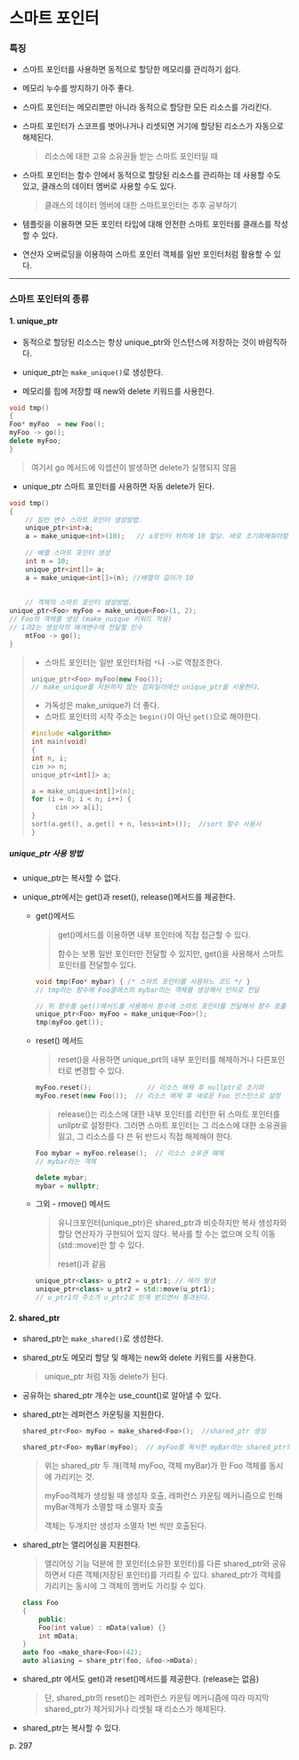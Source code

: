 # 스마트 포인터

### 특징

- 스마트 포인터를 사용하면 동적으로 할당한 메모리를 관리하기 쉽다.

- 메모리 누수를 방지하기 아주 좋다. 

- 스마트 포인터는 메모리뿐만 아니라 동적으로 할당한 모든 리소스를 가리킨다.

- 스마트 포인터가 스코프를 벗어나거나 리셋되면 거기에 할당된 리소스가 자동으로 해제된다. 

  > 리소스에 대한 고유 소유권들 받는 스마트 포인터일 때

- 스마트 포인터는 함수 안에서 동적으로 할당된 리소스를 관리하는 데 사용할 수도 있고, 클래스의 데이터 멤버로 사용할 수도 있다.

  > 클래스의 데이터 멤버에 대한 스마트포인터는 추후 공부하기

- 템플릿을 이용하면 모든 포인터 타입에 대해 안전한 스마트 포인터를 클래스를 작성할 수 있다.

- 연산자 오버로딩을 이용하여 스마트 포인터 객체를 일반 포인터처럼 활용할 수 있다.

---



### 스마트 포인터의 종류

#### 1. unique_ptr

- 동적으로 할당된 리소스는 항상 unique_ptr와 인스턴스에 저장하는 것이 바람직하다.

- unique_ptr는 `make_unique()`로 생성한다.

- 메모리를 힙에 저장할 때 new와 delete 키워드를 사용한다.

```c++
void tmp()
{
Foo* myFoo  = new Foo();
myFoo -> go();
delete myFoo;
}
```

> 여기서 go 메서드에 익셉션이 발생하면 delete가 실행되지 않음

- unique_ptr 스마트 포인터를 사용하면 자동 delete가 된다.

```c++
void tmp()
{
    // 일반 변수 스마트 포인터 생성방법.
    unique_ptr<int>a;
    a = make_unique<int>(10);   // a포인터 위치에 10 할당. 바로 초기화해줘야함 
    
    // 배열 스마트 포인터 생성
    int n = 10;
    unique_ptr<int[]> a;
	a = make_unique<int[]>(n); //배열의 길이가 10
    
    
    // 객체의 스마트 포인터 생성방법. 
unique_ptr<Foo> myFoo = make_unique<Foo>(1, 2); 
// Foo의 객체를 생성 (make_nuique 키워드 적용) 
// 1과2는 생성자의 매개변수에 전달할 인수
    mtFoo -> go(); 
}
```

> - 스마트 포인터는 일반 포인터처럼 `*`나 `->`로 역참조한다.
>
> ```c++
> unique_ptr<Foo> myFoo(new Foo());
> // make_unique를 지원하지 않는 컴파일러에선 unique_ptr을 사용한다.
> ```
>
> - 가독성은 make_unique가 더 좋다.
> - 스마트 포인터의 시작 주소는 `begin()`이 아닌 `get()`으로 해야한다.
>
> ```c++
> #include <algorithm>
> int main(void)
> {
> int n, i; 
> cin >> n;
> unique_ptr<int[]> a;
> 
> a = make_unique<int[]>(n);
> for (i = 0; i < n; i++) {
> 		cin >> a[i];
> }
> sort(a.get(), a.get() + n, less<int>());  //sort 함수 사용시
> }
> ```
>
> 



##### unique_ptr 사용 방법

- unique_ptr는 복사할 수 없다.

- unique_ptr에서는 get()과 reset(), release()메서드를 제공한다.

  - get()메서드

    > get()메서드를 이용하면 내부 포인터에 직접 접근할 수 있다.
    >
    > 함수는 보통 일반 포인터만 전달할 수 있지만, get()을 사용해서 스마트 포인터를 전달할수 있다.

    ```c++
    void tmp(Foo* mybar) { /* 스마트 포인터를 사용하느 코드 */ }       
    // tmp라는 함수에 Foo클래스의 mybar라는 객체를 생성해서 인자로 전달
    
    // 위 함수를 get()메서드를 사용해서 함수에 스마트 포인터를 전달해서 함수 호출
    unique_ptr<Foo> myFoo = make_unique<Foo>();
    tmp(myFoo.get());
    ```

  

  - reset() 메서드

    > reset()을 사용하면 unique_prt의 내부 포인터를 해제하거나 다른포인터로 변경할 수 있다.

    ```c++
    myFoo.reset();				// 리소스 해제 후 nullptr로 초기화
    myFoo.reset(new Foo());  // 리소스 해제 후 새로운 Foo 인스턴스로 설정
    ```

    >release()는 리소스에 대한 내부 포인터를 리턴한 뒤 스마트 포인터를 unllptr로 설정한다.  그러면 스마트 포인터는 그 리소스에 대한 소유권을 잃고, 그 리소스를 다 쓴 뒤 반드시 직접 해제해야 한다.

    ```c++
    Foo mybar = myFoo.release();  // 리소스 소유권 해체
    // mybar라는 객체 
    
    delete mybar;
    mybar = nullptr;
    ```

  - 그외 - rmove() 메서드

    > 유니크포인터(unique_ptr)은 shared_ptr과 비슷하지만 복사 생성자와 할당 연산자가 구현되어 있지 않다. 복사를 할 수는 없으며 오직 이동(std::move)만 할 수 있다.
    >
    > reset()과 같음

    ```c++
    unique_ptr<class> u_ptr2 = u_ptr1; // 에러 발생
    unique_ptr<class> u_ptr2 = std::move(u_ptr1); 
    // u_ptr1의 주소가 u_ptr2로 인계 받으면서 통과된다.
    ```

    



#### 2. shared_ptr 

- shared_ptr는 `make_shared()`로 생성한다.

- shared_ptr도 메모리 할당 및 해제는 new와 delete 키워드를 사용한다.

  > unique_ptr 처럼 자동 delete가 된다.

- 공유하는 shared_ptr 개수는 use_count()로 알아낼 수 있다.

- shared_ptr는 레퍼런스 카운팅을 지원한다.

  ```c++
  shared_ptr<Foo> myFoo = make_shared<Foo>();  //shared_ptr 생성
  
  shared_ptr<Foo> myBar(myFoo);  // myFoo를 복사한 myBar라는 shared_ptr의 복제 생성자
  ```

  > 위는 shared_ptr 두 개(객체 myFoo, 객체 myBar)가 한 Foo 객체를 동시에 가리키는 것. 
  >
  > myFoo객체가 생성될 때 생성자 호출, 레퍼런스 카운팅 메커니즘으로 인해 myBar객체가 소멸할 때 소멸자 호출       
  >
  > 객체는 두개지만 생성자 소멸자 1번 씩만 호출된다.

- shared_ptr는 앨리어싱을 지원한다.

  > 앨리어싱 기능 덕분에 한 포인터(소유한 포인터)를 다른 shared_ptr와 공유하면서 다른 객체(저장된 포인터)를 가리킬 수 있다.  shared_ptr가 객체를 가리키는 동시에 그 객체의 멤버도 가리킬 수 있다.

  ```c++
  class Foo
  {
      public:
      Foo(int value) : mData(value) {}
      int mData;
  } 
  auto foo =make_share<Foo>(42);
  auto aliasing = share_ptr(foo, &foo->mData);
  ```

- shared_ptr 에서도 get()과 reset()메서드를 제공한다. (release는 없음)

  > 단, shared_ptr의 reset()는 레퍼런스 카운팅 메커니즘에 따라 마지막 shared_ptr가 제거되거나 리셋될 때 리소스가 해제된다.

- shared_ptr는 복사할 수 있다.



p. 297

